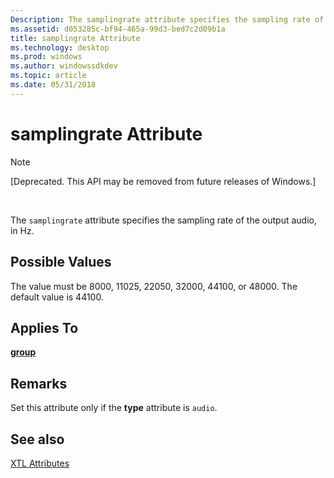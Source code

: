 ```yaml
---
Description: The samplingrate attribute specifies the sampling rate of the output audio, in Hz.
ms.assetid: d053285c-bf94-465a-99d3-bed7c2d09b1a
title: samplingrate Attribute
ms.technology: desktop
ms.prod: windows
ms.author: windowssdkdev
ms.topic: article
ms.date: 05/31/2018
---
```


# samplingrate Attribute

> [!Note]  
> \[Deprecated. This API may be removed from future releases of Windows.\]

 

The `samplingrate` attribute specifies the sampling rate of the output audio, in Hz.

## Possible Values

The value must be 8000, 11025, 22050, 32000, 44100, or 48000. The default value is 44100.

## Applies To

[**group**](group-element.md)

## Remarks

Set this attribute only if the **type** attribute is `audio`.

## See also

<dl> <dt>

[XTL Attributes](xtl-attributes.md)
</dt> </dl>

 

 



